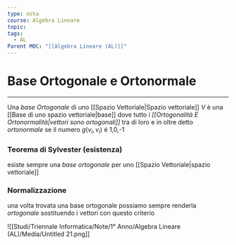 ```yaml
---
type: nota
course: Algebra Lineare
topic: 
tags:
  - AL
Parent MOC: "[[Algebra Lineare (AL)]]"
---
```

# Base Ortogonale e Ortonormale
---
Una _base Ortogonale_ di uno [[Spazio Vettoriale|Spazio vettoriale]] $V$ è una [[Base di uno spazio vettoriale|base]] dove tutto i _[[Ortogonalità E Ortonormalità|vettori sono ortogonali]]_ tra di loro e in oltre detto _ortonormale_ se il numero $g(v_i,v_i)$ é 1,0,-1

### Teorema di Sylvester (esistenza)
esiste sempre una _base ortogonale_ per uno [[Spazio Vettoriale|spazio vettoriale]] 

### Normalizzazione
una volta trovata una base ortogonale possiamo sempre renderla _ortogonale_ sostituendo i vettori con questo criterio

![[Studi/Triennale Informatica/Note/1° Anno/Algebra Lineare (AL)/Media/Untitled 21.png]]